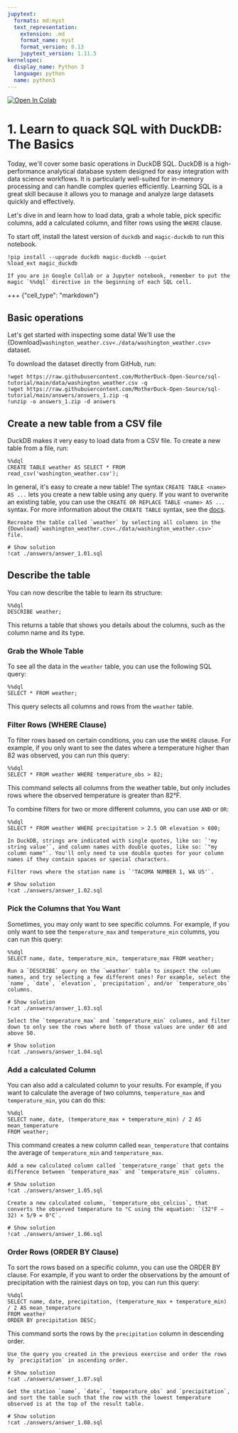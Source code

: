 ```yaml
---
jupytext:
  formats: md:myst
  text_representation:
    extension: .md
    format_name: myst
    format_version: 0.13
    jupytext_version: 1.11.5
kernelspec:
  display_name: Python 3
  language: python
  name: python3
---
```


<a target="_blank" href="https://colab.research.google.com/github/MotherDuck-Open-Source/sql-tutorial">
  <img src="https://colab.research.google.com/assets/colab-badge.svg" alt="Open In Colab"/>
</a>

# 1. Learn to quack SQL with DuckDB: The Basics

Today, we'll cover some basic operations in DuckDB SQL. DuckDB is a high-performance analytical database system designed for easy integration with data science workflows. It is particularly well-suited for in-memory processing and can handle complex queries efficiently. Learning SQL is a great skill because it allows you to manage and analyze large datasets quickly and effectively.

Let's dive in and learn how to load data, grab a whole table, pick specific columns, add a calculated column, and filter rows using the `WHERE` clause.

To start off, install the latest version of `duckdb` and `magic-duckdb` to run this notebook.

```{code-cell}
!pip install --upgrade duckdb magic-duckdb --quiet
%load_ext magic_duckdb
```

```{Note}
If you are in Google Collab or a Jupyter notebook, remember to put the magic `%%dql` directive in the beginning of each SQL cell.
```

+++ {"cell_type": "markdown"}

## Basic operations

Let's get started with inspecting some data! We'll use the {Download}`washington_weather.csv<./data/washington_weather.csv>` dataset.

To download the dataset directly from GitHub, run:

```{code-cell}
!wget https://raw.githubusercontent.com/MotherDuck-Open-Source/sql-tutorial/main/data/washington_weather.csv -q
!wget https://raw.githubusercontent.com/MotherDuck-Open-Source/sql-tutorial/main/answers/answers_1.zip -q 
!unzip -o answers_1.zip -d answers 
```

## Create a new table from a CSV file

DuckDB makes it very easy to load data from a CSV file. To create a new table from a file, run:

```{code-cell}
%%dql
CREATE TABLE weather AS SELECT * FROM read_csv('washington_weather.csv');
```

In general, it's easy to create a new table! The syntax `CREATE TABLE <name> AS ...` lets you create a new table using any query. If you want to overwrite an existing table, you can use the `CREATE OR REPLACE TABLE <name> AS ...` syntax. For more information about the `CREATE TABLE` syntax, see the <a href="https://duckdb.org/docs/sql/statements/create_table" target="_blank">docs</a>.

```{admonition} Exercise 1.01
Recreate the table called `weather` by selecting all columns in the {Download}`washington_weather.csv<./data/washington_weather.csv>` file.
```
```{code-cell}
# Show solution
!cat ./answers/answer_1.01.sql
```

## Describe the table

You can now describe the table to learn its structure:

```{code-cell}
%%dql
DESCRIBE weather;
```

This returns a table that shows you details about the columns, such as the column name and its type.

### Grab the Whole Table

To see all the data in the `weather` table, you can use the following SQL query:

```{code-cell}
%%dql
SELECT * FROM weather;
```

This query selects all columns and rows from the `weather` table.

### Filter Rows (WHERE Clause)

To filter rows based on certain conditions, you can use the `WHERE` clause. For example, if you only want to see the dates where a temperature higher than 82 was observed, you can run this query:

```{code-cell}
%%dql
SELECT * FROM weather WHERE temperature_obs > 82;
```

This command selects all columns from the weather table, but only includes rows where the observed temperature is greater than 82°F.

To combine filters for two or more different columns, you can use `AND` or `OR`:

```{code-cell}
%%dql
SELECT * FROM weather WHERE precipitation > 2.5 OR elevation > 600;
```

```{note}
In DuckDB, strings are indicated with single quotes, like so: `'my string value'`, and column names with double quotes, like so: `"my column name"`. You'll only need to use double quotes for your column names if they contain spaces or special characters.
```

```{admonition} Exercise 1.02
Filter rows where the station name is `'TACOMA NUMBER 1, WA US'`.
```
```{code-cell}
# Show solution
!cat ./answers/answer_1.02.sql
```

### Pick the Columns that You Want

Sometimes, you may only want to see specific columns. For example, if you only want to see the `temperature_max` and `temperature_min` columns, you can run this query:

```{code-cell}
%%dql
SELECT name, date, temperature_min, temperature_max FROM weather;
```

```{admonition} Exercise 1.03
Run a `DESCRIBE` query on the `weather` table to inspect the column names, and try selecting a few different ones! For example, select the `name`, `date`, `elevation`, `precipitation`, and/or `temperature_obs` columns.
```
```{code-cell}
# Show solution
!cat ./answers/answer_1.03.sql
```

```{admonition} Exercise 1.04
Select the `temperature_max` and `temperature_min` columns, and filter down to only see the rows where both of those values are under 60 and above 50.
```
```{code-cell}
# Show solution
!cat ./answers/answer_1.04.sql
```

### Add a calculated Column

You can also add a calculated column to your results. For example, if you want to calculate the average of two columns, `temperature_max` and `temperature_min`, you can do this:

```{code-cell}
%%dql
SELECT name, date, (temperature_max + temperature_min) / 2 AS mean_temperature
FROM weather;
```

This command creates a new column called `mean_temperature` that contains the average of `temperature_min` and `temperature_max`.

```{admonition} Exercise 1.05
Add a new calculated column called `temperature_range` that gets the difference between `temperature_max` and `temperature_min` columns.
```
```{code-cell}
# Show solution
!cat ./answers/answer_1.05.sql
```

```{admonition} Exercise 1.06
Create a new calculated column, `temperature_obs_celcius`, that converts the observed temperature to °C using the equation: `(32°F − 32) × 5/9 = 0°C`.
```
```{code-cell}
# Show solution
!cat ./answers/answer_1.06.sql
```

### Order Rows (ORDER BY Clause)
To sort the rows based on a specific column, you can use the ORDER BY clause. For example, if you want to order the observations by the amount of precipitation with the rainiest days on top, you can run this query:

```{code-cell}
%%dql
SELECT name, date, precipitation, (temperature_max + temperature_min) / 2 AS mean_temperature
FROM weather
ORDER BY precipitation DESC;
```

This command sorts the rows by the `precipitation` column in descending order.

```{admonition} Exercise 1.07
Use the query you created in the previous exercise and order the rows by `precipitation` in ascending order.
```
```{code-cell}
# Show solution
!cat ./answers/answer_1.07.sql
```

```{admonition} Exercise 1.08
Get the station `name`, `date`, `temperature_obs` and `precipitation`, and sort the table such that the row with the lowest temperature observed is at the top of the result table.
```
```{code-cell}
# Show solution
!cat ./answers/answer_1.08.sql
```
